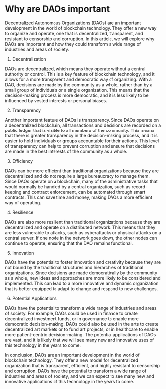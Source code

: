 # Why are DAOs important

Decentralized Autonomous Organizations (DAOs) are an important development in the world of blockchain technology. They offer a new way to organize and operate, one that is decentralized, transparent, and resistant to censorship and corruption. In this article, we will explore why DAOs are important and how they could transform a wide range of industries and areas of society.

1. Decentralization

DAOs are decentralized, which means they operate without a central authority or control. This is a key feature of blockchain technology, and it allows for a more transparent and democratic way of organizing. With a DAO, decisions are made by the community as a whole, rather than by a small group of individuals or a single organization. This means that the decision-making process is more democratic, and it is less likely to be influenced by vested interests or personal biases.

2. Transparency

Another important feature of DAOs is transparency. Since DAOs operate on a decentralized blockchain, all transactions and decisions are recorded on a public ledger that is visible to all members of the community. This means that there is greater transparency in the decision-making process, and it is easier to hold individuals or groups accountable for their actions. This level of transparency can help to prevent corruption and ensure that decisions are made in the best interests of the community as a whole.

3. Efficiency

DAOs can be more efficient than traditional organizations because they are decentralized and do not require a large bureaucracy to manage them. Since DAOs operate on a blockchain, many of the administrative tasks that would normally be handled by a central organization, such as record-keeping and contract enforcement, can be automated through smart contracts. This can save time and money, making DAOs a more efficient way of operating.

4. Resilience

DAOs are also more resilient than traditional organizations because they are decentralized and operate on a distributed network. This means that they are less vulnerable to attacks, such as cyberattacks or physical attacks on a central server. If one node in the network goes down, the other nodes can continue to operate, ensuring that the DAO remains functional.

5. Innovation

DAOs have the potential to foster innovation and creativity because they are not bound by the traditional structures and hierarchies of traditional organizations. Since decisions are made democratically by the community as a whole, new ideas and approaches are more likely to be considered and implemented. This can lead to a more innovative and dynamic organization that is better equipped to adapt to change and respond to new challenges.

6. Potential Applications

DAOs have the potential to transform a wide range of industries and areas of society. For example, DAOs could be used in finance to create decentralized investment funds, or in governance to enable more democratic decision-making. DAOs could also be used in the arts to create decentralized art markets or to fund art projects, or in healthcare to enable more patient-centric decision-making. The potential applications of DAOs are vast, and it is likely that we will see many new and innovative uses of this technology in the years to come.

In conclusion, DAOs are an important development in the world of blockchain technology. They offer a new model for decentralized organization that is transparent, efficient, and highly resistant to censorship and corruption. DAOs have the potential to transform a wide range of industries and areas of society, and we can expect to see many new and innovative applications of this technology in the years to come.
